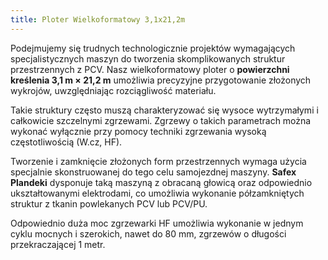 ```yaml
---
title: Ploter Wielkoformatowy 3,1x21,2m
---
```

Podejmujemy się trudnych technologicznie projektów wymagających specjalistycznych maszyn do tworzenia skomplikowanych struktur przestrzennych z PCV. Nasz wielkoformatowy ploter o **powierzchni kreślenia 3,1 m × 21,2 m** umożliwia precyzyjne przygotowanie złożonych wykrojów, uwzględniając rozciągliwość materiału.

Takie struktury często muszą charakteryzować się wysoce wytrzymałymi i całkowicie szczelnymi zgrzewami. Zgrzewy o takich parametrach można wykonać wyłącznie przy pomocy techniki zgrzewania wysoką częstotliwością (W.cz, HF).

Tworzenie i zamknięcie złożonych form przestrzennych wymaga użycia specjalnie skonstruowanej do tego celu samojezdnej maszyny. **Safex Plandeki** dysponuje taką maszyną z obracaną głowicą oraz odpowiednio ukształtowanymi elektrodami, co umożliwia wykonanie półzamkniętych struktur z tkanin powlekanych PCV lub PCV/PU.

Odpowiednio duża moc zgrzewarki HF umożliwia wykonanie w jednym cyklu mocnych i szerokich, nawet do 80 mm, zgrzewów o długości przekraczającej 1 metr.